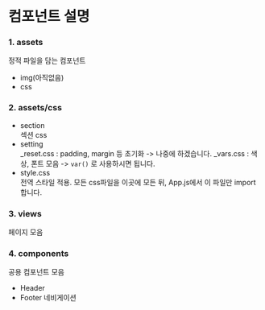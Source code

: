 # 컴포넌트 설명

### 1. assets

정적 파일을 담는 컴포넌트

- img(아직없음)
- css

### 2. assets/css

- section  
  섹션 css
- setting  
  \_reset.css : padding, margin 등 초기화 -> 나중에 하겠습니다.
  \_vars.css : 색상, 폰트 모음 -> `var()` 로 사용하시면 됩니다.
- style.css  
  전역 스타일 적용. 모든 css파일을 이곳에 모든 뒤, App.js에서 이 파일만 import합니다.

### 3. views

페이지 모음

### 4. components

공용 컴포넌트 모음

- Header
- Footer
  네비게이션
